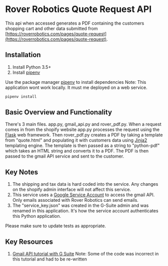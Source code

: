 # Rover Robotics Quote Request API

This api when accessed generates a PDF containing the customers shopping cart and other data submitted from  [https://roverrobotics.com/pages/quote-request](https://roverrobotics.com/pages/quote-request).

## Installation

1. Install Python 3.5+
2. Install [pipenv](https://github.com/pypa/pipenv)



Use the package manager [pipenv](https://github.com/pypa/pipenv) to install dependencies
Note: This application wont work locally. It must me deployed on a web service.

```bash
pipenv install
```

## Basic Overview and Functionality

There's 3 main files. app.py, gmail_api.py and rover_pdf.py. When a request comes in from the shopify website  app.py processes the request using the [Flask](http://flask.pocoo.org/) web framework. Then rover_pdf.py creates a PDF by taking a template from "quote.html" and populating it with customers data using [Jinja2](2http://jinja.pocoo.org/docs/2.10/) templating engine. The template is then passed as a string to "python-pdf" which takes an HTML string and converts it to a PDF. The PDF is then passed to the gmail API service and sent to the customer.

## Key Notes
1. The shipping and tax data is hard coded into the service. Any changes on the shopify admin interface will not affect this service.
2. This service uses a [Google Service Account](https://cloud.google.com/iam/docs/service-accounts) to access the gmail API. Only emails associated with Rover Robotics can send emails.
3. The "service_key.json" was created in the G-Suite admin and was renamed in this application. It's how the service account authenticates this Python application.


Please make sure to update tests as appropriate.

## Key Resources
1. [Gmail API tutorial with G Suite](https://medium.com/lyfepedia/sending-emails-with-gmail-api-and-python-49474e32c81f) Note: Some of the code was incorrect in this tutorial and had to be re-written 
